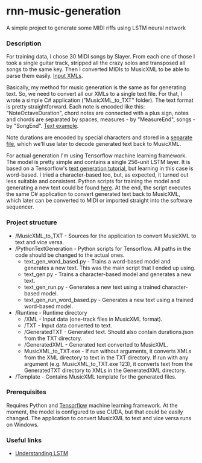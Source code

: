 # rnn-music-generation

A simple project to generate some MIDI riffs using LSTM neural network

### Description

For training data, I chose 30 MIDI songs by Slayer. From each one of those I took a single guitar track, stripped all the crazy solos and transposed all songs to the same key. Then I converted MIDIs to MusicXML to be able to parse them easily. [Input XMLs](/Runtime/XML/).

Basically, my method for music generation is the same as for generating text. So, we need to convert all our XMLs to a single text file. For that, I wrote a simple C# application ("MusicXML_to_TXT" folder). The text format is pretty straightforward. Each note is encoded like this: "NoteOctaveDuration", chord notes are connected with a plus sign, notes and chords are separated by spaces, measures - by "MeasureEnd", songs - by "SongEnd". [Text example](/Runtime/TXT/output.txt).

Note durations are encoded by special characters and stored in a [separate file](Runtime/TXT/durations.json), which we'll use later to decode generated text back to MusicXML.

For actual generation I'm using Tensorflow machine learning framework. The model is pretty simple and contains a single 256-unit LSTM layer. It is based on a Tensorflow's [text generation tutorial](https://www.tensorflow.org/tutorials/sequences/text_generation), but learning in this case is word-based. I tried a character-based too, but, as expected, it turned out less suitable and consistent. Python scripts for training the model and generating a new text could be found [here](/PythonTextGeneration/). At the end, the script executes the same C# application to convert generated text back to MusicXML, which later can be converted to MIDI or imported straight into the software sequencer.

### Project structure

* /MusicXML_to_TXT - Sources for the application to convert MusicXML to text and vice versa.
* /PythonTextGeneration - Python scripts for Tensorflow. All paths in the code should be changed to the actual ones.
  * text_gen_word_based.py - Trains a word-based model and generates a new text. This was the main script that I ended up using.
  * text_gen.py - Trains a character-based model and generates a new text.
  * text_gen_run.py - Generates a new text using a trained character-based model.
  * text_gen_run_word_based.py - Generates a new text using a trained word-based model.
* /Runtime - Runtime directory
  * /XML - Input data (one-track files in MusicXML format).
  * /TXT - Input data converted to text.
  * /GeneratedTXT - Generated text. Should also contain durations.json from the TXT directory.
  * /GeneratedXML - Generated text converted to MusicXML.  
  * MusicXML_to_TXT.exe - If run without arguments, it converts XMLs from the XML directory to text in the TXT directory. If run with any argument (e.g. MusicXML_to_TXT.exe 123), it converts text from the GeneratedTXT directory to XMLs in the GeneratedXML directory.
* /Template - Contains MusicXML template for the generated files.

### Prerequisites

Requires Python and [Tensorflow](https://www.tensorflow.org/) machine learning framework. 
At the moment, the model is configured to use CUDA, but that could be easily changed.
The application to convert MusicXML to text and vice versa runs on Windows.

### Useful links

* [Understanding LSTM](http://colah.github.io/posts/2015-08-Understanding-LSTMs/)
